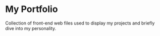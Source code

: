 # My Portfolio
Collection of front-end web files used to display my projects and briefly dive into my personality.
